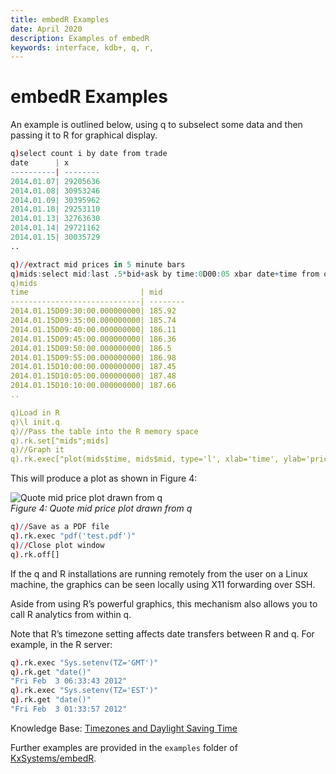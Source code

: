 ```yaml
---
title: embedR Examples
date: April 2020
description: Examples of embedR
keywords: interface, kdb+, q, r, 
---
```


# <i class="fa fa-share-alt"></i> embedR Examples

An example is outlined below, using q to subselect some data and then passing it to R for graphical display.

```q
q)select count i by date from trade
date      | x
----------| --------
2014.01.07| 29205636
2014.01.08| 30953246
2014.01.09| 30395962
2014.01.10| 29253110
2014.01.13| 32763630
2014.01.14| 29721162
2014.01.15| 30035729
..

q)//extract mid prices in 5 minute bars
q)mids:select mid:last .5*bid+ask by time:0D00:05 xbar date+time from quotes where date=2014.01.17,sym=`IBM,time within 09:30 16:00
q)mids
time                         | mid
-----------------------------| --------
2014.01.15D09:30:00.000000000| 185.92
2014.01.15D09:35:00.000000000| 185.74
2014.01.15D09:40:00.000000000| 186.11
2014.01.15D09:45:00.000000000| 186.36
2014.01.15D09:50:00.000000000| 186.5
2014.01.15D09:55:00.000000000| 186.98
2014.01.15D10:00:00.000000000| 187.45
2014.01.15D10:05:00.000000000| 187.48  
2014.01.15D10:10:00.000000000| 187.66  
..

q)Load in R
q)\l init.q
q)//Pass the table into the R memory space
q).rk.set["mids";mids]
q)//Graph it
q).rk.exec["plot(mids$time, mids$mid, type='l', xlab='time', ylab='price')"]
```

This will produce a plot as shown in Figure 4: 

![Quote mid price plot drawn from q](../../img/r/figure4.svg)  
_Figure 4: Quote mid price plot drawn from q_

```q
q)//Save as a PDF file
q).rk.exec "pdf('test.pdf')"
q)//Close plot window
q).rk.off[]
```

If the q and R installations are running remotely from the user on a Linux machine, the graphics can be seen locally using X11 forwarding over SSH.

Aside from using R’s powerful graphics, this mechanism also allows you to call R analytics from within q.

Note that R’s timezone setting affects date transfers between R and q. For example, in the R server:

```q
q).rk.exec "Sys.setenv(TZ='GMT')"
q).rk.get "date()"
"Fri Feb  3 06:33:43 2012"
q).rk.exec "Sys.setenv(TZ='EST')"
q).rk.get "date()"
"Fri Feb  3 01:33:57 2012"
```

<i class="far fa-hand-point-right"></i>
Knowledge Base: [Timezones and Daylight Saving Time](../../kb/timezones.md)

Further examples are provided in the `examples` folder of <i class="fab fa-github"></i> [KxSystems/embedR](https://github.com/KxSystems/embedR).